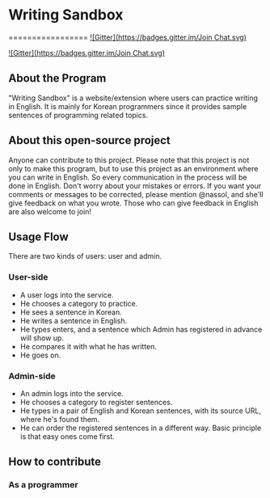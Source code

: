 # Writing Sandbox
=================
[![Gitter](https://badges.gitter.im/Join Chat.svg)](https://gitter.im/leehosung/writing_sandbox?utm_source=badge&utm_medium=badge&utm_campaign=pr-badge)

[![Gitter](https://badges.gitter.im/Join Chat.svg)](https://gitter.im/leehosung/writing_sandbox?utm_source=badge&utm_medium=badge&utm_campaign=pr-badge&utm_content=badge)

## About the Program

"Writing Sandbox" is a website/extension where users can practice writing in English. It is mainly for Korean programmers since it provides sample sentences of programming related topics. 

## About this open-source project

Anyone can contribute to this project. Please note that this project is not only to make this program, but to use this project as an environment where you can write in English. So every communication in the process will be done in English. Don't worry about your mistakes or errors. If you want your comments or messages to be corrected, please mention @nassol, and she'll give feedback on what you wrote. Those who can give feedback in English are also welcome to join!  

## Usage Flow

There are two kinds of users: user and admin.

### User-side

- A user logs into the service. 
- He chooses a category to practice. 
- He sees a sentence in Korean.
- He writes a sentence in English.
- He types enters, and a sentence which Admin has registered in advance will show up.
- He compares it with what he has written.
- He goes on.

### Admin-side

- An admin logs into the service.
- He chooses a category to register sentences.
- He types in a pair of English and Korean sentences, with its source URL, where he's found them.
- He can order the registered sentences in a different way. Basic principle is that easy ones come first.


## How to contribute

### As a programmer

 





